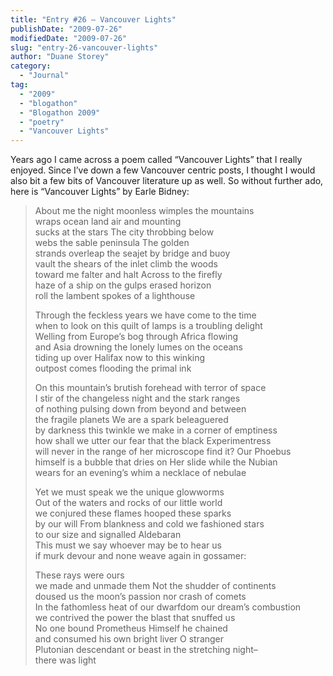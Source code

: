 ```yaml
---
title: "Entry #26 – Vancouver Lights"
publishDate: "2009-07-26"
modifiedDate: "2009-07-26"
slug: "entry-26-vancouver-lights"
author: "Duane Storey"
category:
  - "Journal"
tag:
  - "2009"
  - "blogathon"
  - "Blogathon 2009"
  - "poetry"
  - "Vancouver Lights"
---
```


Years ago I came across a poem called “Vancouver Lights” that I really enjoyed. Since I’ve down a few Vancouver centric posts, I thought I would also bit a few bits of Vancouver literature up as well. So without further ado, here is “Vancouver Lights” by Earle Bidney:

> About me the night moonless wimples the mountains  
> wraps ocean land air and mounting  
> sucks at the stars The city throbbing below  
> webs the sable peninsula The golden  
> strands overleap the seajet by bridge and buoy  
> vault the shears of the inlet climb the woods  
> toward me falter and halt Across to the firefly  
> haze of a ship on the gulps erased horizon  
> roll the lambent spokes of a lighthouse
> 
> Through the feckless years we have come to the time  
> when to look on this quilt of lamps is a troubling delight  
> Welling from Europe’s bog through Africa flowing  
> and Asia drowning the lonely lumes on the oceans  
> tiding up over Halifax now to this winking  
> outpost comes flooding the primal ink
> 
> On this mountain’s brutish forehead with terror of space  
> I stir of the changeless night and the stark ranges  
> of nothing pulsing down from beyond and between  
> the fragile planets We are a spark beleaguered  
> by darkness this twinkle we make in a corner of emptiness  
> how shall we utter our fear that the black Experimentress  
> will never in the range of her microscope find it? Our Phoebus  
> himself is a bubble that dries on Her slide while the Nubian  
> wears for an evening’s whim a necklace of nebulae
> 
> Yet we must speak we the unique glowworms  
> Out of the waters and rocks of our little world  
> we conjured these flames hooped these sparks  
> by our will From blankness and cold we fashioned stars  
> to our size and signalled Aldebaran  
> This must we say whoever may be to hear us  
> if murk devour and none weave again in gossamer:
> 
>  These rays were ours  
> we made and unmade them Not the shudder of continents  
> doused us the moon’s passion nor crash of comets  
> In the fathomless heat of our dwarfdom our dream’s combustion  
> we contrived the power the blast that snuffed us  
> No one bound Prometheus Himself he chained  
> and consumed his own bright liver O stranger  
> Plutonian descendant or beast in the stretching night–  
> there was light